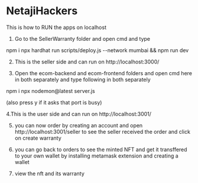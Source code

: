 # NetajiHackers
This is how to RUN the apps on localhost
1. Go to the SellerWarranty folder and open cmd and type 

npm i
npx hardhat run scripts/deploy.js --network mumbai && npm run dev

2. This is the seller side and can run on http://localhost:3000/

3. Open the ecom-backend and ecom-frontend folders and open cmd here in both separately 
and type following in both separately

npm i
npx nodemon@latest server.js

(also press y if it asks that port is busy)

4.This is the user side and can run on http://localhost:3001/

5. you can now order by creating an account and open http://localhost:3001/seller to 
see the seller received the order and click on create warranty

6. you can go back to orders to see the minted NFT and get it transffered to your own wallet by 
installing metamask extension and creating a wallet

7. view the nft and its warranty
